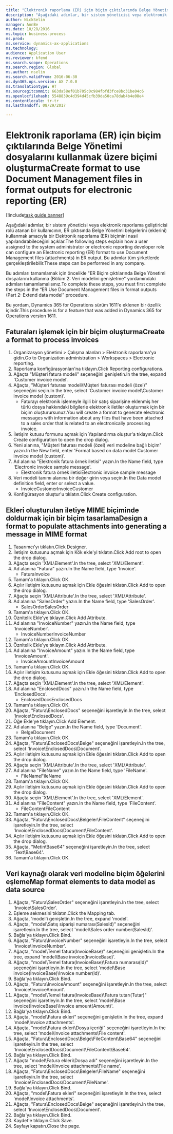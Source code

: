 ```yaml
--- 
title: "Elektronik raporlama (ER) için biçim çıktılarında Belge Yönetimi dosyalarını kullanmak üzere biçimi oluşturma"
description: "Aşağıdaki adımlar, bir sistem yöneticisi veya elektronik raporlama geliştiricisi rolü atanan bir kullanıcının, ER çıktısında Belge Yönetimi belgelerini (eklerini) kullanmak amacıyla bir Elektronik raporlama (ER) biçimini nasıl yapılandırabileceğini açıklar."
author: NickSelin
manager: AnnBe
ms.date: 10/28/2016
ms.topic: business-process
ms.prod: 
ms.service: dynamics-ax-applications
ms.technology: 
audience: Application User
ms.reviewer: kfend
ms.search.scope: Operations
ms.search.region: Global
ms.author: nselin
ms.search.validFrom: 2016-06-30
ms.dyn365.ops.version: AX 7.0.0
ms.translationtype: HT
ms.sourcegitcommit: 663da58ef01b705c0c984fbfd3fce8bc31be04c6
ms.openlocfilehash: 5548839c4d394d45cfb39da50ca78dab4b4e08e4
ms.contentlocale: tr-tr
ms.lasthandoff: 08/29/2017

---
```

# <a name="create-format-to-use-document-management-files-in-format-outputs-for-electronic-reporting-er"></a><span data-ttu-id="21f42-103">Elektronik raporlama (ER) için biçim çıktılarında Belge Yönetimi dosyalarını kullanmak üzere biçimi oluşturma</span><span class="sxs-lookup"><span data-stu-id="21f42-103">Create format to use Document Management files in format outputs for electronic reporting (ER)</span></span>

[!include[task guide banner](../../includes/task-guide-banner.md)]

<span data-ttu-id="21f42-104">Aşağıdaki adımlar, bir sistem yöneticisi veya elektronik raporlama geliştiricisi rolü atanan bir kullanıcının, ER çıktısında Belge Yönetimi belgelerini (eklerini) kullanmak amacıyla bir Elektronik raporlama (ER) biçimini nasıl yapılandırabileceğini açıklar.</span><span class="sxs-lookup"><span data-stu-id="21f42-104">The following steps explain how a user assigned to the system administrator or electronic reporting developer role can configure an Electronic reporting (ER) format to use Document Management files (attachments) in ER output.</span></span> <span data-ttu-id="21f42-105">Bu adımlar tüm şirketlerde gerçekleştirilebilir.</span><span class="sxs-lookup"><span data-stu-id="21f42-105">These steps can be performed in any company.</span></span>

<span data-ttu-id="21f42-106">Bu adımları tamamlamak için öncelikle "ER Biçim çıktılarında Belge Yönetimi dosyalarını kullanma (Bölüm 2: Veri modelini genişletme" yordamındaki adımları tamamlamalısınız.</span><span class="sxs-lookup"><span data-stu-id="21f42-106">To complete these steps, you must first complete the steps in the “ER Use Document Management files in format outputs (Part 2: Extend data model” procedure.</span></span>

<span data-ttu-id="21f42-107">Bu yordam, Dynamics 365 for Operations sürüm 1611'e eklenen bir özellik içindir.</span><span class="sxs-lookup"><span data-stu-id="21f42-107">This procedure is for a feature that was added in Dynamics 365 for Operations version 1611.</span></span>


## <a name="create-a-format-to-process-invoices"></a><span data-ttu-id="21f42-108">Faturaları işlemek için bir biçim oluşturma</span><span class="sxs-lookup"><span data-stu-id="21f42-108">Create a format to process invoices</span></span>
1. <span data-ttu-id="21f42-109">Organizasyon yönetimi > Çalışma alanları > Elektronik raporlama'ya gidin.</span><span class="sxs-lookup"><span data-stu-id="21f42-109">Go to Organization administration > Workspaces > Electronic reporting.</span></span>
2. <span data-ttu-id="21f42-110">Raporlama konfigürasyonları'na tıklayın.</span><span class="sxs-lookup"><span data-stu-id="21f42-110">Click Reporting configurations.</span></span>
3. <span data-ttu-id="21f42-111">Ağaçta "Müşteri fatura modeli" seçeneğini genişletin.</span><span class="sxs-lookup"><span data-stu-id="21f42-111">In the tree, expand 'Customer invoice model'.</span></span>
4. <span data-ttu-id="21f42-112">Ağaçta, "Müşteri faturası modeli\Müşteri faturası modeli (özel)" seçeneğini seçin.</span><span class="sxs-lookup"><span data-stu-id="21f42-112">In the tree, select 'Customer invoice model\Customer invoice model (custom)'.</span></span>
    * <span data-ttu-id="21f42-113">Faturayı elektronik işlemeyle ilgili bir satış siparişine eklenmiş her türlü dosya hakkındaki bilgilerle elektronik iletiler oluşturmak için bir biçim oluşturursunuz.</span><span class="sxs-lookup"><span data-stu-id="21f42-113">You will create a format to generate electronic messages with information about any files that have been attached to a sales order that is related to an electronically processing invoice.</span></span>  
5. <span data-ttu-id="21f42-114">İletişim kutusu formunu açmak için Yapılandırma oluştur'a tıklayın.</span><span class="sxs-lookup"><span data-stu-id="21f42-114">Click Create configuration to open the drop dialog.</span></span>
6. <span data-ttu-id="21f42-115">Yeni alanına, "Müşteri faturası modeli (özel) veri modeline bağlı biçim" yazın.</span><span class="sxs-lookup"><span data-stu-id="21f42-115">In the New field, enter 'Format based on data model Customer invoice model (custom)'.</span></span>
7. <span data-ttu-id="21f42-116">Ad alanına "Elektronik fatura örnek iletisi" yazın.</span><span class="sxs-lookup"><span data-stu-id="21f42-116">In the Name field, type 'Electronic invoice sample message'.</span></span>
    * <span data-ttu-id="21f42-117">Elektronik fatura örnek iletisi</span><span class="sxs-lookup"><span data-stu-id="21f42-117">Electronic invoice sample message</span></span>  
8. <span data-ttu-id="21f42-118">Veri modeli tanımı alanına bir değer girin veya seçin.</span><span class="sxs-lookup"><span data-stu-id="21f42-118">In the Data model definition field, enter or select a value.</span></span>
    * <span data-ttu-id="21f42-119">InvoiceCustomer</span><span class="sxs-lookup"><span data-stu-id="21f42-119">InvoiceCustomer</span></span>  
9. <span data-ttu-id="21f42-120">Konfigürasyon oluştur'u tıklatın.</span><span class="sxs-lookup"><span data-stu-id="21f42-120">Click Create configuration.</span></span>

## <a name="design-a-format-to-populate-attachments-into-generating-a-message-in-mime-format"></a><span data-ttu-id="21f42-121">Ekleri oluşturulan iletiye MIME biçiminde doldurmak için bir biçim tasarlama</span><span class="sxs-lookup"><span data-stu-id="21f42-121">Design a format to populate attachments into generating a message in MIME format</span></span>
1. <span data-ttu-id="21f42-122">Tasarımcı'yı tıklatın.</span><span class="sxs-lookup"><span data-stu-id="21f42-122">Click Designer.</span></span>
2. <span data-ttu-id="21f42-123">İletişim kutusunu açmak için Kök ekle'yi tıklatın.</span><span class="sxs-lookup"><span data-stu-id="21f42-123">Click Add root to open the drop dialog.</span></span>
3. <span data-ttu-id="21f42-124">Ağaçta seçin 'XML\Element'.</span><span class="sxs-lookup"><span data-stu-id="21f42-124">In the tree, select 'XML\Element'.</span></span>
4. <span data-ttu-id="21f42-125">Ad alanına "Fatura" yazın.</span><span class="sxs-lookup"><span data-stu-id="21f42-125">In the Name field, type 'Invoice'.</span></span>
    * <span data-ttu-id="21f42-126">Fatura</span><span class="sxs-lookup"><span data-stu-id="21f42-126">Invoice</span></span>  
5. <span data-ttu-id="21f42-127">Tamam'a tıklayın.</span><span class="sxs-lookup"><span data-stu-id="21f42-127">Click OK.</span></span>
6. <span data-ttu-id="21f42-128">Açılır iletişim kutusunu açmak için Ekle öğesini tıklatın.</span><span class="sxs-lookup"><span data-stu-id="21f42-128">Click Add to open the drop dialog.</span></span>
7. <span data-ttu-id="21f42-129">Ağaçta seçin 'XML\Attribute'.</span><span class="sxs-lookup"><span data-stu-id="21f42-129">In the tree, select 'XML\Attribute'.</span></span>
8. <span data-ttu-id="21f42-130">Ad alanına "SalesOrder" yazın.</span><span class="sxs-lookup"><span data-stu-id="21f42-130">In the Name field, type 'SalesOrder'.</span></span>
    * <span data-ttu-id="21f42-131">SalesOrder</span><span class="sxs-lookup"><span data-stu-id="21f42-131">SalesOrder</span></span>  
9. <span data-ttu-id="21f42-132">Tamam'a tıklayın.</span><span class="sxs-lookup"><span data-stu-id="21f42-132">Click OK.</span></span>
10. <span data-ttu-id="21f42-133">Öznitelik Ekle'ye tıklayın.</span><span class="sxs-lookup"><span data-stu-id="21f42-133">Click Add Attribute.</span></span>
11. <span data-ttu-id="21f42-134">Ad alanına "InvoiceNumber" yazın.</span><span class="sxs-lookup"><span data-stu-id="21f42-134">In the Name field, type 'InvoiceNumber'.</span></span>
    * <span data-ttu-id="21f42-135">InvoiceNumber</span><span class="sxs-lookup"><span data-stu-id="21f42-135">InvoiceNumber</span></span>  
12. <span data-ttu-id="21f42-136">Tamam'a tıklayın.</span><span class="sxs-lookup"><span data-stu-id="21f42-136">Click OK.</span></span>
13. <span data-ttu-id="21f42-137">Öznitelik Ekle'ye tıklayın.</span><span class="sxs-lookup"><span data-stu-id="21f42-137">Click Add Attribute.</span></span>
14. <span data-ttu-id="21f42-138">Ad alanına "InvoiceAmount" yazın.</span><span class="sxs-lookup"><span data-stu-id="21f42-138">In the Name field, type 'InvoiceAmount'.</span></span>
    * <span data-ttu-id="21f42-139">InvoiceAmount</span><span class="sxs-lookup"><span data-stu-id="21f42-139">InvoiceAmount</span></span>  
15. <span data-ttu-id="21f42-140">Tamam'a tıklayın.</span><span class="sxs-lookup"><span data-stu-id="21f42-140">Click OK.</span></span>
16. <span data-ttu-id="21f42-141">Açılır iletişim kutusunu açmak için Ekle öğesini tıklatın.</span><span class="sxs-lookup"><span data-stu-id="21f42-141">Click Add to open the drop dialog.</span></span>
17. <span data-ttu-id="21f42-142">Ağaçta seçin 'XML\Element'.</span><span class="sxs-lookup"><span data-stu-id="21f42-142">In the tree, select 'XML\Element'.</span></span>
18. <span data-ttu-id="21f42-143">Ad alanına "EnclosedDocs" yazın.</span><span class="sxs-lookup"><span data-stu-id="21f42-143">In the Name field, type 'EnclosedDocs'.</span></span>
    * <span data-ttu-id="21f42-144">EnclosedDocs</span><span class="sxs-lookup"><span data-stu-id="21f42-144">EnclosedDocs</span></span>  
19. <span data-ttu-id="21f42-145">Tamam'a tıklayın.</span><span class="sxs-lookup"><span data-stu-id="21f42-145">Click OK.</span></span>
20. <span data-ttu-id="21f42-146">Ağaçta, "Fatura\EnclosedDocs" seçeneğini işaretleyin.</span><span class="sxs-lookup"><span data-stu-id="21f42-146">In the tree, select 'Invoice\EnclosedDocs'.</span></span>
21. <span data-ttu-id="21f42-147">Öğe Ekle'ye tıklayın.</span><span class="sxs-lookup"><span data-stu-id="21f42-147">Click Add Element.</span></span>
22. <span data-ttu-id="21f42-148">Ad alanına "Belge" yazın.</span><span class="sxs-lookup"><span data-stu-id="21f42-148">In the Name field, type 'Document'.</span></span>
    * <span data-ttu-id="21f42-149">Belge</span><span class="sxs-lookup"><span data-stu-id="21f42-149">Document</span></span>  
23. <span data-ttu-id="21f42-150">Tamam'a tıklayın.</span><span class="sxs-lookup"><span data-stu-id="21f42-150">Click OK.</span></span>
24. <span data-ttu-id="21f42-151">Ağaçta, "Fatura\EnclosedDocs\Belge" seçeneğini işaretleyin.</span><span class="sxs-lookup"><span data-stu-id="21f42-151">In the tree, select 'Invoice\EnclosedDocs\Document'.</span></span>
25. <span data-ttu-id="21f42-152">Açılır iletişim kutusunu açmak için Ekle öğesini tıklatın.</span><span class="sxs-lookup"><span data-stu-id="21f42-152">Click Add to open the drop dialog.</span></span>
26. <span data-ttu-id="21f42-153">Ağaçta seçin 'XML\Attribute'.</span><span class="sxs-lookup"><span data-stu-id="21f42-153">In the tree, select 'XML\Attribute'.</span></span>
27. <span data-ttu-id="21f42-154">Ad alanına "FileName" yazın.</span><span class="sxs-lookup"><span data-stu-id="21f42-154">In the Name field, type 'FileName'.</span></span>
    * <span data-ttu-id="21f42-155">FileName</span><span class="sxs-lookup"><span data-stu-id="21f42-155">FileName</span></span>  
28. <span data-ttu-id="21f42-156">Tamam'a tıklayın.</span><span class="sxs-lookup"><span data-stu-id="21f42-156">Click OK.</span></span>
29. <span data-ttu-id="21f42-157">Açılır iletişim kutusunu açmak için Ekle öğesini tıklatın.</span><span class="sxs-lookup"><span data-stu-id="21f42-157">Click Add to open the drop dialog.</span></span>
30. <span data-ttu-id="21f42-158">Ağaçta seçin 'XML\Element'.</span><span class="sxs-lookup"><span data-stu-id="21f42-158">In the tree, select 'XML\Element'.</span></span>
31. <span data-ttu-id="21f42-159">Ad alanına "FileContent" yazın.</span><span class="sxs-lookup"><span data-stu-id="21f42-159">In the Name field, type 'FileContent'.</span></span>
    * <span data-ttu-id="21f42-160">FileContent</span><span class="sxs-lookup"><span data-stu-id="21f42-160">FileContent</span></span>  
32. <span data-ttu-id="21f42-161">Tamam'a tıklayın.</span><span class="sxs-lookup"><span data-stu-id="21f42-161">Click OK.</span></span>
33. <span data-ttu-id="21f42-162">Ağaçta, "Fatura\EnclosedDocs\Belgeler\FileContent" seçeneğini işaretleyin.</span><span class="sxs-lookup"><span data-stu-id="21f42-162">In the tree, select 'Invoice\EnclosedDocs\Document\FileContent'.</span></span>
34. <span data-ttu-id="21f42-163">Açılır iletişim kutusunu açmak için Ekle öğesini tıklatın.</span><span class="sxs-lookup"><span data-stu-id="21f42-163">Click Add to open the drop dialog.</span></span>
35. <span data-ttu-id="21f42-164">Ağaçta, "Metin\Base64" seçeneğini işaretleyin.</span><span class="sxs-lookup"><span data-stu-id="21f42-164">In the tree, select 'Text\Base64'.</span></span>
36. <span data-ttu-id="21f42-165">Tamam'a tıklayın.</span><span class="sxs-lookup"><span data-stu-id="21f42-165">Click OK.</span></span>

## <a name="map-format-elements-to-data-model-as-data-source"></a><span data-ttu-id="21f42-166">Veri kaynağı olarak veri modeline biçim öğelerini eşleme</span><span class="sxs-lookup"><span data-stu-id="21f42-166">Map format elements to data model as data source</span></span>
1. <span data-ttu-id="21f42-167">Ağaçta, "Fatura\SalesOrder" seçeneğini işaretleyin.</span><span class="sxs-lookup"><span data-stu-id="21f42-167">In the tree, select 'Invoice\SalesOrder'.</span></span>
2. <span data-ttu-id="21f42-168">Eşleme sekmesini tıklatın.</span><span class="sxs-lookup"><span data-stu-id="21f42-168">Click the Mapping tab.</span></span>
3. <span data-ttu-id="21f42-169">Ağaçta, 'model'i genişletin.</span><span class="sxs-lookup"><span data-stu-id="21f42-169">In the tree, expand 'model'.</span></span>
4. <span data-ttu-id="21f42-170">Ağaçta, "model\Satış siparişi numarası(SalesId)" seçeneğini işaretleyin.</span><span class="sxs-lookup"><span data-stu-id="21f42-170">In the tree, select 'model\Sales order number(SalesId)'.</span></span>
5. <span data-ttu-id="21f42-171">Bağla'ya tıklayın.</span><span class="sxs-lookup"><span data-stu-id="21f42-171">Click Bind.</span></span>
6. <span data-ttu-id="21f42-172">Ağaçta, "Fatura\InvoiceNumber" seçeneğini işaretleyin.</span><span class="sxs-lookup"><span data-stu-id="21f42-172">In the tree, select 'Invoice\InvoiceNumber'.</span></span>
7. <span data-ttu-id="21f42-173">Ağaçta, "model\Temel fatura(InvoiceBase)" seçeneğini genişletin.</span><span class="sxs-lookup"><span data-stu-id="21f42-173">In the tree, expand 'model\Base invoice(InvoiceBase)'.</span></span>
8. <span data-ttu-id="21f42-174">Ağaçta, "model\Temel fatura(InvoiceBase)\Fatura numarası(Id)" seçeneğini işaretleyin.</span><span class="sxs-lookup"><span data-stu-id="21f42-174">In the tree, select 'model\Base invoice(InvoiceBase)\Invoice number(Id)'.</span></span>
9. <span data-ttu-id="21f42-175">Bağla'ya tıklayın.</span><span class="sxs-lookup"><span data-stu-id="21f42-175">Click Bind.</span></span>
10. <span data-ttu-id="21f42-176">Ağaçta, "Fatura\InvoiceAmount" seçeneğini işaretleyin.</span><span class="sxs-lookup"><span data-stu-id="21f42-176">In the tree, select 'Invoice\InvoiceAmount'.</span></span>
11. <span data-ttu-id="21f42-177">Ağaçta, "model\Temel fatura(InvoiceBase)\Fatura tutarı(Tutar)" seçeneğini işaretleyin.</span><span class="sxs-lookup"><span data-stu-id="21f42-177">In the tree, select 'model\Base invoice(InvoiceBase)\Invoice amount(Amount)'.</span></span>
12. <span data-ttu-id="21f42-178">Bağla'ya tıklayın.</span><span class="sxs-lookup"><span data-stu-id="21f42-178">Click Bind.</span></span>
13. <span data-ttu-id="21f42-179">Ağaçta, "model\Fatura ekleri" seçeneğini genişletin.</span><span class="sxs-lookup"><span data-stu-id="21f42-179">In the tree, expand 'model\Invoice attachments'.</span></span>
14. <span data-ttu-id="21f42-180">Ağaçta, "model\Fatura ekleri\Dosya içeriği" seçeneğini işaretleyin.</span><span class="sxs-lookup"><span data-stu-id="21f42-180">In the tree, select 'model\Invoice attachments\File content'.</span></span>
15. <span data-ttu-id="21f42-181">Ağaçta, "Fatura\EnclosedDocs\Belge\FileContent\Base64" seçeneğini işaretleyin.</span><span class="sxs-lookup"><span data-stu-id="21f42-181">In the tree, select 'Invoice\EnclosedDocs\Document\FileContent\Base64'.</span></span>
16. <span data-ttu-id="21f42-182">Bağla'ya tıklayın.</span><span class="sxs-lookup"><span data-stu-id="21f42-182">Click Bind.</span></span>
17. <span data-ttu-id="21f42-183">Ağaçta "model\Fatura ekleri\Dosya adı" seçeneğini işaretleyin.</span><span class="sxs-lookup"><span data-stu-id="21f42-183">In the tree, select 'model\Invoice attachments\File name'.</span></span>
18. <span data-ttu-id="21f42-184">Ağaçta, "Fatura\EnclosedDocs\Belgeler\FileName" seçeneğini işaretleyin.</span><span class="sxs-lookup"><span data-stu-id="21f42-184">In the tree, select 'Invoice\EnclosedDocs\Document\FileName'.</span></span>
19. <span data-ttu-id="21f42-185">Bağla'ya tıklayın.</span><span class="sxs-lookup"><span data-stu-id="21f42-185">Click Bind.</span></span>
20. <span data-ttu-id="21f42-186">Ağaçta, "model\Fatura ekleri" seçeneğini işaretleyin.</span><span class="sxs-lookup"><span data-stu-id="21f42-186">In the tree, select 'model\Invoice attachments'.</span></span>
21. <span data-ttu-id="21f42-187">Ağaçta, "Fatura\EnclosedDocs\Belge" seçeneğini işaretleyin.</span><span class="sxs-lookup"><span data-stu-id="21f42-187">In the tree, select 'Invoice\EnclosedDocs\Document'.</span></span>
22. <span data-ttu-id="21f42-188">Bağla'ya tıklayın.</span><span class="sxs-lookup"><span data-stu-id="21f42-188">Click Bind.</span></span>
23. <span data-ttu-id="21f42-189">Kaydet'e tıklayın.</span><span class="sxs-lookup"><span data-stu-id="21f42-189">Click Save.</span></span>
24. <span data-ttu-id="21f42-190">Sayfayı kapatın.</span><span class="sxs-lookup"><span data-stu-id="21f42-190">Close the page.</span></span>


